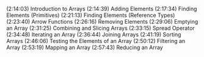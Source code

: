(2:14:03) Introduction to Arrays
(2:14:39) Adding Elements
(2:17:34) Finding Elements (Primitives)
(2:21:13) Finding Elements (Reference Types)
(2:23:40) Arrow Functions
(2:26:16) Removing Elements
(2:29:06) Emptying an Array
(2:31:25) Combining and Slicing Arrays
(2:33:15) Spread Operator
(2:34:48) Iterating an Array
(2:36:44) Joining Arrays
(2:41:19) Sorting Arrays
(2:46:06) Testing the Elements of an Array
(2:50:12) Filtering an Array
(2:53:19) Mapping an Array
(2:57:43) Reducing an Array